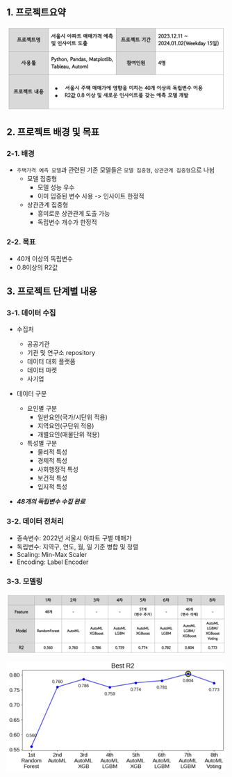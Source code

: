 ## 1. 프로젝트요약 

![프로젝트 요약](./assets/apartradamus.jpeg)

## 2. 프로젝트 배경 및 목표 
### 2-1. 배경
- `주택가격 예측 모델`과 관련된 기존 모델들은 `모델 집중형`, `상관관계 집중형`으로 나뉨
    - 모델 집중형
        - 모델 성능 우수  
        - 이미 입증된 변수 사용 -> 인사이트 한정적 
    - 상관관계 집중형
        - 흥미로운 상관관계 도출 가능
        - 독립변수 개수가 한정적 
### 2-2. 목표
- 40개 이상의 독립변수
- 0.8이상의 R2값

## 3. 프로젝트 단계별 내용
### 3-1. 데이터 수집
- 수집처 
    - 공공기관 
    - 기관 및 연구소 repository
    - 데이터 대회 플랫폼
    - 데이터 마켓
    - 사기업 

- 데이터 구분
    - 요인별 구분
        - 일반요인(국가/시단위 적용)
        - 지역요인(구단위 적용)
        - 개별요인(매물단위 적용)
    - 특성별 구분
        - 물리적 특성
        - 경제적 특성
        - 사회행정적 특성
        - 보건적 특성
        - 입지적 특성
-  ***48개의 독립변수 수집 완료***

### 3-2. 데이터 전처리 
- 종속변수: 2022년 서울시 아파트 구별 매매가 
- 독립변수: 지역구, 연도, 월, 일 기준 병합 및 정렬
- Scaling: Min-Max Scaler
- Encoding: Label Encoder 

### 3-3. 모델링
![](./assets/apartadamus_modeling.jpeg)

![](./assets/apartradamus_r2.jpeg)

